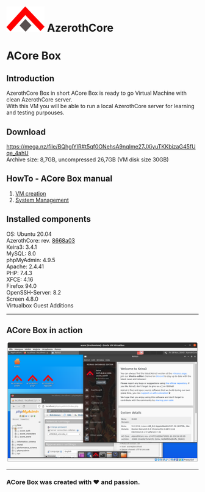 # ![logo](https://raw.githubusercontent.com/azerothcore/azerothcore.github.io/master/images/logo-github.png) AzerothCore

# ACore Box

## Introduction
AzerothCore Box in short ACore Box is ready to go Virtual Machine with clean AzerothCore server.  
With this VM you will be able to run a local AzerothCore server for learning and testing purpouses.

## Download
https://mega.nz/file/BQhglYIR#t5qf0ONehsA9nqIme27JXiyuTKKbizaG45fUqe_4ahU  
Archive size: 8,7GB, uncompressed 26,7GB (VM disk size 30GB)

## HowTo - ACore Box manual
1. [VM creation](./howto/vm_create.md)  
2. [System Management](./howto/system_management.md)

## Installed components
OS: Ubuntu 20.04  
AzerothCore: rev. [8668a03](https://github.com/azerothcore/azerothcore-wotlk/commit/c3d8340e6b6451650fc0a2a971b470e082015389)  
Keira3: 3.4.1  
MySQL: 8.0  
phpMyAdmin: 4.9.5  
Apache: 2.4.41  
PHP: 7.4.3  
XFCE: 4.16  
Firefox 94.0    
OpenSSH-Server: 8.2  
Screen 4.8.0  
Virtualbox Guest Additions

---

## ACore Box in action
![image](./howto/img/acore-box.png)

---

### ACore Box was created with :heart: and passion.

